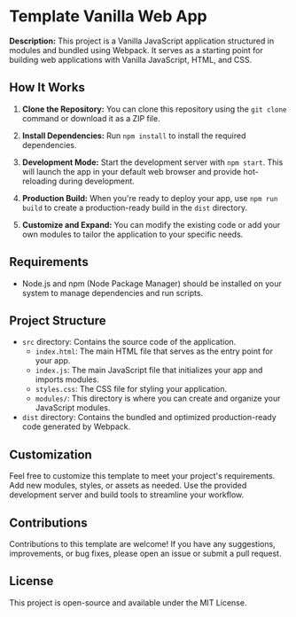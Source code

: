 # Template Vanilla Web App

**Description:**
This project is a Vanilla JavaScript application structured in modules and bundled using Webpack. It serves as a starting point for building web applications with Vanilla JavaScript, HTML, and CSS.

## How It Works

1. **Clone the Repository:** You can clone this repository using the `git clone` command or download it as a ZIP file.

2. **Install Dependencies:** Run `npm install` to install the required dependencies.

3. **Development Mode:** Start the development server with `npm start`. This will launch the app in your default web browser and provide hot-reloading during development.

4. **Production Build:** When you're ready to deploy your app, use `npm run build` to create a production-ready build in the `dist` directory.

5. **Customize and Expand:** You can modify the existing code or add your own modules to tailor the application to your specific needs.

## Requirements

- Node.js and npm (Node Package Manager) should be installed on your system to manage dependencies and run scripts.

## Project Structure

- `src` directory: Contains the source code of the application.
  - `index.html`: The main HTML file that serves as the entry point for your app.
  - `index.js`: The main JavaScript file that initializes your app and imports modules.
  - `styles.css`: The CSS file for styling your application.
  - `modules/`: This directory is where you can create and organize your JavaScript modules.
- `dist` directory: Contains the bundled and optimized production-ready code generated by Webpack.

## Customization

Feel free to customize this template to meet your project's requirements. Add new modules, styles, or assets as needed. Use the provided development server and build tools to streamline your workflow.

## Contributions

Contributions to this template are welcome! If you have any suggestions, improvements, or bug fixes, please open an issue or submit a pull request.

## License

This project is open-source and available under the MIT License.
